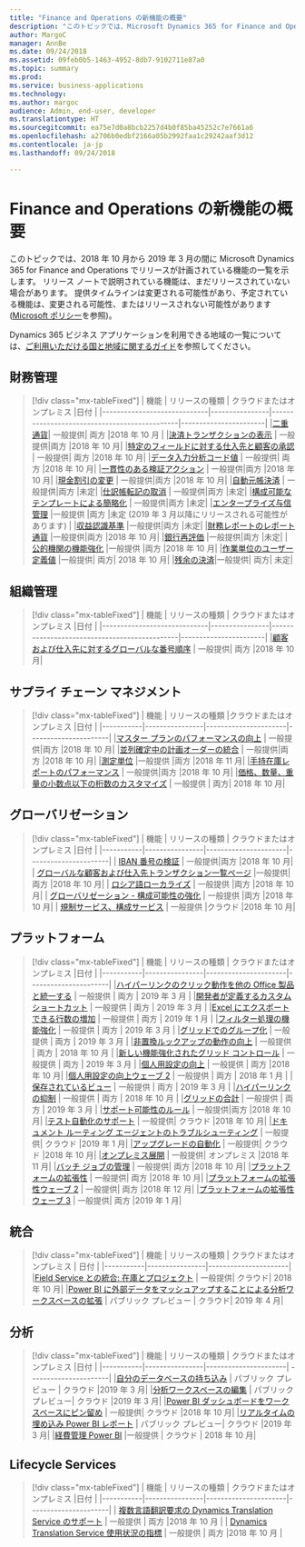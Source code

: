 ```yaml
---
title: "Finance and Operations の新機能の概要"
description: "このトピックでは、Microsoft Dynamics 365 for Finance and Operations の 2018 年 10 月リリースで計画されている機能の概要を示します。"
author: MargoC
manager: AnnBe
ms.date: 09/24/2018
ms.assetid: 09feb0b5-1463-4952-8db7-9102711e87a0
ms.topic: summary
ms.prod: 
ms.service: business-applications
ms.technology: 
ms.author: margoc
audience: Admin, end-user, developer
ms.translationtype: HT
ms.sourcegitcommit: ea75e7d0a8bcb2257d4b0f85ba45252c7e7661a6
ms.openlocfilehash: a2706b0edbf2166a05b2992faa1c29242aaf3d12
ms.contentlocale: ja-jp
ms.lasthandoff: 09/24/2018

---
```

# <a name="summary-of-whats-new-in-finance-and-operations"></a>Finance and Operations の新機能の概要

このトピックでは、2018 年 10 月から 2019 年 3 月の間に Microsoft Dynamics 365 for Finance and Operations でリリースが計画されている機能の一覧を示します。 リリース ノートで説明されている機能は、まだリリースされていない場合があります。 提供タイムラインは変更される可能性があり、予定されている機能は、変更される可能性、またはリリースされない可能性があります ([Microsoft ポリシー](https://go.microsoft.com/fwlink/p/?linkid=2007332)を参照)。
    
Dynamics 365 ビジネス アプリケーションを利用できる地域の一覧については、[ご利用いただける国と地域に関するガイド](https://aka.ms/dynamics_365_international_availability_deck)を参照してください。


## <a name="financial-management"></a>財務管理
> [!div class="mx-tableFixed"]
> | 機能                     | リリースの種類   | クラウドまたはオンプレミス                      |日付 |
> |-----------------------------|----------------|----------------------------------------------|-----------------------|
> |[二重通貨](dual-currency.md)| 一般提供| 両方                                |2018 年 10 月 |
> |[決済トランザクションの表示](view-settlement-transactions.md) | 一般提供|両方  |2018 年 10 月|
> |[特定のフィールドに対する仕入先と顧客の承認](vendor-customer-approval-fields.md) | 一般提供| 両方            |2018 年 10 月|
> |[データ入力分析コード値](data-entry-dimension-values.md) | 一般提供| 両方   |2018 年 10 月|
> |[一貫性のある検証アクション](validation-actions-journals.md) | 一般提供|両方  |2018 年 10 月|
> |[現金割引の変更](change-cash-discounts.md) | 一般提供|両方                |2018 年 10 月|
> |[自動元帳決済](automatic-ledger-settlements.md) | 一般提供|両方  |未定|
> |[仕訳帳転記の取消](reverse-journal-posting.md) | 一般提供|両方            |未定|
> |[構成可能なテンプレートによる簡略化](simplication-templates.md) | 一般提供|両方   |未定|
> |[エンタープライズ与信管理](enterprise-credit-management.md) |一般提供 |両方  |未定 (2019 年 3 月以降にリリースされる可能性があります) |
> |[収益認識基準](revenue-recognition.md) |一般提供|両方                     |未定|
> |[財務レポートのレポート通貨](reporting-currency-financial-reporting.md) |一般提供|両方 |2018 年 10 月|
> |[銀行再評価](bank-revaluation.md) |一般提供|両方                     |未定|
> |[公的機関の機能強化](public-sector.md) |一般提供 |両方     |2018 年 10 月|
> |[作業単位のユーザー定義値](operating-unit-user-defined-values.md) |一般提供| 両方| 2018 年 10 月|
> |[残余の決済](settle-remainder.md)|一般提供| 両方| 未定|


## <a name="organization-administration"></a>組織管理
> [!div class="mx-tableFixed"]
> | 機能                     | リリースの種類   | クラウドまたはオンプレミス                      |日付 |
> |-----------------------------|----------------|----------------------------------------------|-----------------------|
> |[顧客および仕入先に対するグローバルな番号順序](global-number-sequences.md) | 一般提供| 両方           |2018 年 10 月|

## <a name="supply-chain-management"></a>サプライ チェーン マネジメント

> [!div class="mx-tableFixed"]
> | 機能   | リリースの種類  |クラウドまたはオンプレミス  |日付 |
> |-----------|----------------|----------------------|----------------------|
> |[マスター プランのパフォーマンスの向上](master-planning-perf.md) | 一般提供|両方     |2018 年 10 月|
> |[並列確定中の計画オーダーの統合](planned-orders-during-parallel-firming.md) | 一般提供|両方     |2018 年 10 月|
> |[測定単位](uom.md) |一般提供 |両方    |2018 年 11 月|
> |[手持在庫レポートのパフォーマンス](on-hand-inventory-report-performance.md) | 一般提供|両方  |2018 年 10 月|
> |[価格、数量、重量の小数点以下の桁数のカスタマイズ](customize-decimals-for-prices-quantities-and-weight.md) | 一般提供 | 両方| 2018 年 10 月|

<!--
## Planned regulatory features
=======
-->

## <a name="globalization"></a>グローバリゼーション

> [!div class="mx-tableFixed"]
> | 機能   | リリースの種類   | クラウドまたはオンプレミス  |日付 |
> |-----------|----------------|----------------------|----------------------|
> | [IBAN 番号の検証](iban-number-validation.md) | 一般提供|両方              |2018 年 10 月|
> | [グローバルな顧客および仕入先トランザクション一覧ページ](global-customer-and-vendor-list.md) |一般提供|両方   |2018 年 10 月|
> | [ロシア語ローカライズ](russian-regulations-on-prem.md)                            | 一般提供 |両方           |2018 年 10 月|
> | [グローバリゼーション - 構成可能性の強化](globalization-configurability.md)      | 一般提供 |両方          |2018 年 10 月|
> | [規制サービス、構成サービス](regulatory-service-configuration.md) | 一般提供 |クラウド           |2018 年 10 月|

## <a name="platform"></a>プラットフォーム

> [!div class="mx-tableFixed"]
> | 機能   | リリースの種類   | クラウドまたはオンプレミス  |日付 |
> |-----------|----------------|----------------------|----------------------|
> |[ハイパーリンクのクリック動作を他の Office 製品と統一する](hyperlink-behavior.md) | 一般提供 | 両方 | 2019 年 3 月 |
> |[開発者が定義するカスタム ショートカット](custom-shortcuts.md) | 一般提供 | 両方 | 2019 年 3 月 |
> |[Excel にエクスポートできる行数の増加](export-more-rows.md)  | 一般提供 | 両方 | 2019 年 1 月 |
> |[フィルター処理の機能強化](filtering-enhancements.md) | 一般提供 | 両方 | 2019 年 3 月 |
> |[グリッドでのグループ化](grouping-in-grids.md)  | 一般提供 | 両方 | 2019 年 3 月 |
> |[非置換ルックアップの動作の向上](non-replacing-lookups.md) | 一般提供 | 両方 | 2018 年 10 月 |
> |[新しい機能強化されたグリッド コントロール](new-grid-control.md) | 一般提供 | 両方 | 2019 年 3 月 |
> |[個人用設定の向上](personalization-improvements.md) | 一般提供 | 両方 |2018 年 10 月|
> |[個人用設定の向上ウェーブ 2](personalization-improvements2.md) | 一般提供 | 両方 | 2018 年 1 月 |
> |[保存されているビュー](saved-views.md) | 一般提供 | 両方 | 2019 年 3 月 |
> |[ハイパーリンクの抑制](suppress-hyperlinks.md) | 一般提供 | 両方 | 2018 年 10 月 |
> |[グリッドの合計](grid-totals.md) | 一般提供 | 両方 | 2019 年 3 月 |
> |[サポート可能性のルール](supportability-rules.md) | 一般提供|両方    |2018 年 10 月|
> |[テスト自動化のサポート](test-automation-support.md) | 一般提供| クラウド    |2018 年 10 月|
> |[ドキュメント ルーティング エージェントのトラブルシューティング](troubleshoot-document-routing-agent.md) | 一般提供| クラウド    |2019 年 1 月|
> |[アップグレードの自動化](upgrade-automation.md) | 一般提供| クラウド     |2018 年 10 月|
> |[オンプレミス展開](on-premises-deployments.md) | 一般提供|  オンプレミス    |2018 年 11 月|
> |[バッチ ジョブの管理](batch-management.md) | 一般提供| 両方   |2018 年 10 月|
> |[プラットフォームの拡張性](platform-extensibility.md) | 一般提供| 両方     |2018 年 10 月|
> |[プラットフォームの拡張性ウェーブ 2](platform-extensibility2.md) | 一般提供| 両方     |2018 年 12 月|
> |[プラットフォームの拡張性ウェーブ 3](platform-extensibility3.md) | 一般提供| 両方     |2019 年 1 月|

## <a name="integration"></a>統合

> [!div class="mx-tableFixed"]
> | 機能   | リリースの種類   |  クラウドまたはオンプレミス   | 日付 |
> |-----------|----------------|----------------------|
> |[Field Service との統合: 在庫とプロジェクト](integration-field-service-inventory-projects.md) | 一般提供| クラウド|   2018 年 10 月|
> |[Power BI に外部データをマッシュアップすることによる分析ワークスペースの拡張](extend-analytical-workspaces-mash-up-external-data-powerbi.md) | パブリック プレビュー | クラウド| 2019 年 4 月|

## <a name="analytics"></a>分析

> [!div class="mx-tableFixed"]
> | 機能   | リリースの種類   | クラウドまたはオンプレミス  |日付 |
> |-----------|----------------|----------------------| ----------------------|
> |[自分のデータベースの持ち込み](byod.md) | パブリック プレビュー |   クラウド   |2019 年 3 月|
> |[分析ワークスペースの編集](edit-analytical-workspaces.md) | パブリック プレビュー| クラウド     |2019 年 3 月|
> |[Power BI ダッシュボードをワークスペースにピン留め](pin-power-bi-dashboard.md) | 一般提供| クラウド     |2018 年 10 月|
> |[リアルタイムの埋め込み Power BI レポート](realtime-powerbi.md) | パブリック プレビュー| クラウド     |2019 年 3 月|
> |[経費管理 Power BI](expense-management-power-bi.md) |一般提供 | クラウド | 2018 年 10 月|


## <a name="lifecycle-services"></a>Lifecycle Services 

> [!div class="mx-tableFixed"]
> | 機能   | リリースの種類   | クラウドまたはオンプレミス  |日付 |
> |-----------|----------------|----------------------|----------------------|
> | [複数言語翻訳要求の Dynamics Translation Service のサポート](translation-service.md) | 一般提供 | 両方            |2018 年 10 月           |
> | [Dynamics Translation Service 使用状況の指標](translation-service.md) | 一般提供             | 両方            |2018 年 10 月           |

